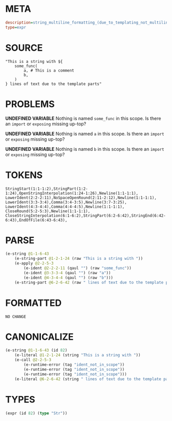 # META
~~~ini
description=string_multiline_formatting_(due_to_templating_not_multiline_string_literal) (3)
type=expr
~~~
# SOURCE
~~~roc
"This is a string with ${
	some_func(
		a, # This is a comment
		b,
	)
} lines of text due to the template parts"
~~~
# PROBLEMS
**UNDEFINED VARIABLE**
Nothing is named `some_func` in this scope.
Is there an `import` or `exposing` missing up-top?

**UNDEFINED VARIABLE**
Nothing is named `a` in this scope.
Is there an `import` or `exposing` missing up-top?

**UNDEFINED VARIABLE**
Nothing is named `b` in this scope.
Is there an `import` or `exposing` missing up-top?

# TOKENS
~~~zig
StringStart(1:1-1:2),StringPart(1:2-1:24),OpenStringInterpolation(1:24-1:26),Newline(1:1-1:1),
LowerIdent(2:2-2:11),NoSpaceOpenRound(2:11-2:12),Newline(1:1-1:1),
LowerIdent(3:3-3:4),Comma(3:4-3:5),Newline(3:7-3:25),
LowerIdent(4:3-4:4),Comma(4:4-4:5),Newline(1:1-1:1),
CloseRound(5:2-5:3),Newline(1:1-1:1),
CloseStringInterpolation(6:1-6:2),StringPart(6:2-6:42),StringEnd(6:42-6:43),EndOfFile(6:43-6:43),
~~~
# PARSE
~~~clojure
(e-string @1-1-6-43
	(e-string-part @1-2-1-24 (raw "This is a string with "))
	(e-apply @2-2-5-3
		(e-ident @2-2-2-11 (qaul "") (raw "some_func"))
		(e-ident @3-3-3-4 (qaul "") (raw "a"))
		(e-ident @4-3-4-4 (qaul "") (raw "b")))
	(e-string-part @6-2-6-42 (raw " lines of text due to the template parts")))
~~~
# FORMATTED
~~~roc
NO CHANGE
~~~
# CANONICALIZE
~~~clojure
(e-string @1-1-6-43 (id 82)
	(e-literal @1-2-1-24 (string "This is a string with "))
	(e-call @2-2-5-3
		(e-runtime-error (tag "ident_not_in_scope"))
		(e-runtime-error (tag "ident_not_in_scope"))
		(e-runtime-error (tag "ident_not_in_scope")))
	(e-literal @6-2-6-42 (string " lines of text due to the template parts")))
~~~
# TYPES
~~~clojure
(expr (id 82) (type "Str"))
~~~
